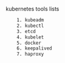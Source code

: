 kubernetes tools lists

```sh
	1. kubeadm
	2. kubectl
	3. etcd
	4. kubelet
	5. docker
	6. keepalived
	7. haproxy
```
